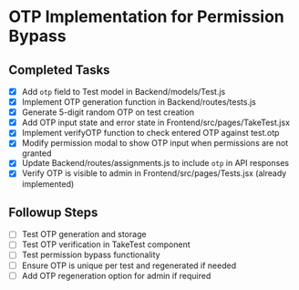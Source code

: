 # OTP Implementation for Permission Bypass

## Completed Tasks
- [x] Add `otp` field to Test model in Backend/models/Test.js
- [x] Implement OTP generation function in Backend/routes/tests.js
- [x] Generate 5-digit random OTP on test creation
- [x] Add OTP input state and error state in Frontend/src/pages/TakeTest.jsx
- [x] Implement verifyOTP function to check entered OTP against test.otp
- [x] Modify permission modal to show OTP input when permissions are not granted
- [x] Update Backend/routes/assignments.js to include `otp` in API responses
- [x] Verify OTP is visible to admin in Frontend/src/pages/Tests.jsx (already implemented)

## Followup Steps
- [ ] Test OTP generation and storage
- [ ] Test OTP verification in TakeTest component
- [ ] Test permission bypass functionality
- [ ] Ensure OTP is unique per test and regenerated if needed
- [ ] Add OTP regeneration option for admin if required
